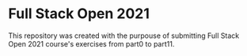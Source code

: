 # Full Stack Open 2021

This repository was created with the purpouse of submitting Full Stack Open 2021 course's exercises from part0 to part11.
